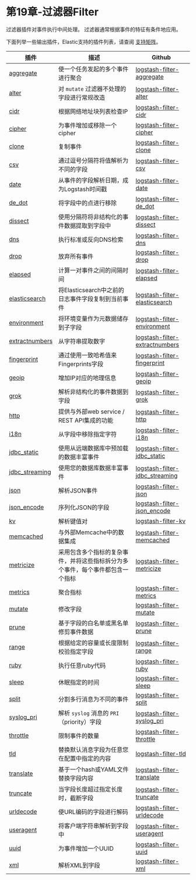 # 第19章-过滤器Filter

过滤器插件对事件执行中间处理。 过滤器通常根据事件的特征有条件地应用。

下面列举一些输出插件，Elastic支持的插件列表，请查阅 [支持矩阵](https://www.elastic.co/cn/support/matrix)。

| 插件                                                  | 描述                                                         | Github                                                       |
| ----------------------------------------------------- | ------------------------------------------------------------ | ------------------------------------------------------------ |
| [aggregate](../19-Filter-plugins/aggregate.md)           | 使一个任务发起的多个事件进行聚合                             | [logstash-filter-aggregate](https://github.com/logstash-plugins/logstash-filter-aggregate) |
| [alter](../19-Filter-plugins/alter.md)                   | 对 `mutate` 过滤器不处理的字段进行常规改造                   | [logstash-filter-alter](https://github.com/logstash-plugins/logstash-filter-alter) |
| [cidr](../19-Filter-plugins/cidr.md)                     | 根据网络地址块列表检查IP                                     | [logstash-filter-cidr](https://github.com/logstash-plugins/logstash-filter-cidr) |
| [cipher](../19-Filter-plugins/cipher.md)                 | 为事件增加或移除一个cipher                                   | [logstash-filter-cipher](https://github.com/logstash-plugins/logstash-filter-cipher) |
| [clone](../19-Filter-plugins/clone.md)                   | 复制事件                                                     | [logstash-filter-clone](https://github.com/logstash-plugins/logstash-filter-clone) |
| [csv](../19-Filter-plugins/csv.md)                       | 通过逗号分隔符将值解析为不同的字段                           | [logstash-filter-csv](https://github.com/logstash-plugins/logstash-filter-csv) |
| [date](../19-Filter-plugins/date.md)                     | 从事件的字段解析日期，成为Logstash时间戳                     | [logstash-filter-date](https://github.com/logstash-plugins/logstash-filter-date) |
| [de_dot](../19-Filter-plugins/de_dot.md)                 | 将字段中的点进行移除                                         | [logstash-filter-de_dot](https://github.com/logstash-plugins/logstash-filter-de_dot) |
| [dissect](../19-Filter-plugins/dissect.md)               | 使用分隔符将非结构化的事件数据提取到字段中                   | [logstash-filter-dissect](https://github.com/logstash-plugins/logstash-filter-dissect) |
| [dns](../19-Filter-plugins/dns.md)                       | 执行标准或反向DNS检索                                        | [logstash-filter-dns](https://github.com/logstash-plugins/logstash-filter-dns) |
| [drop](../19-Filter-plugins/drop.md)                     | 放弃所有事件                                                 | [logstash-filter-drop](https://github.com/logstash-plugins/logstash-filter-drop) |
| [elapsed](../19-Filter-plugins/elapsed.md)               | 计算一对事件之间的间隔时间                                   | [logstash-filter-elapsed](https://github.com/logstash-plugins/logstash-filter-elapsed) |
| [elasticsearch](../19-Filter-plugins/elasticsearch.md)   | 将Elasticsearch中之前的日志事件字段复制到当前事件            | [logstash-filter-elasticsearch](https://github.com/logstash-plugins/logstash-filter-elasticsearch) |
| [environment](../19-Filter-plugins/environment.md)       | 将环境变量作为元数据储存到子字段                             | [logstash-filter-environment](https://github.com/logstash-plugins/logstash-filter-environment) |
| [extractnumbers](../19-Filter-plugins/extractnumbers.md) | 从字符串提取数字                                             | [logstash-filter-extractnumbers](https://github.com/logstash-plugins/logstash-filter-extractnumbers) |
| [fingerprint](../19-Filter-plugins/fingerprint.md)       | 通过使用一致哈希值来Fingerprints字段                         | [logstash-filter-fingerprint](https://github.com/logstash-plugins/logstash-filter-fingerprint) |
| [geoip](../19-Filter-plugins/geoip.md)                   | 增加IP对应的地理信息                                         | [logstash-filter-geoip](https://github.com/logstash-plugins/logstash-filter-geoip) |
| [grok](../19-Filter-plugins/grok.md)                     | 解析非结构化的事件数据到字段                                 | [logstash-filter-grok](https://github.com/logstash-plugins/logstash-filter-grok) |
| [http](../19-Filter-plugins/http.md)                     | 提供与外部web service /  REST API集成的功能                  | [logstash-filter-http](https://github.com/logstash-plugins/logstash-filter-http) |
| [i18n](../19-Filter-plugins/i18n.md)                     | 从字段中移除指定字符                                         | [logstash-filter-i18n](https://github.com/logstash-plugins/logstash-filter-i18n) |
| [jdbc_static](../19-Filter-plugins/jdbc_static.md)       | 使用从远端数据库中预加载的数据丰富事件                       | [logstash-filter-jdbc_static](https://github.com/logstash-plugins/logstash-filter-jdbc_static) |
| [jdbc_streaming](../19-Filter-plugins/jdbc_streaming.md) | 使用您的数据库数据丰富事件                                   | [logstash-filter-jdbc_streaming](https://github.com/logstash-plugins/logstash-filter-jdbc_streaming) |
| [json](../19-Filter-plugins/json.md)                     | 解析JSON事件                                                 | [logstash-filter-json](https://github.com/logstash-plugins/logstash-filter-json) |
| [json_encode](../19-Filter-plugins/json_encode.md)       | 序列化JSON的字段                                             | [logstash-filter-json_encode](https://github.com/logstash-plugins/logstash-filter-json_encode) |
| [kv](../19-Filter-plugins/kv.md)                         | 解析键值对                                                   | [logstash-filter-kv](https://github.com/logstash-plugins/logstash-filter-kv) |
| [memcached](../19-Filter-plugins/memcached.md)           | 与外部Memcache中的数据集成                                   | [logstash-filter-memcached](https://github.com/logstash-plugins/logstash-filter-memcached) |
| [metricize](../19-Filter-plugins/metricize.md)           | 采用包含多个指标的复杂事件，并将这些指标拆分为多个事件，每个事件都包含一个指标 | [logstash-filter-metricize](https://github.com/logstash-plugins/logstash-filter-metricize) |
| [metrics](../19-Filter-plugins/metrics.md)               | 聚合指标                                                     | [logstash-filter-metrics](https://github.com/logstash-plugins/logstash-filter-metrics) |
| [mutate](../19-Filter-plugins/mutate.md)                 | 修改字段                                                     | [logstash-filter-mutate](https://github.com/logstash-plugins/logstash-filter-mutate) |
| [prune](../19-Filter-plugins/prune.md)                   | 基于字段的白名单或黑名单修剪事件数据                         | [logstash-filter-prune](https://github.com/logstash-plugins/logstash-filter-prune) |
| [range](../19-Filter-plugins/range.md)                   | 根据给定的容量或长度限制校验指定字段                         | [logstash-filter-range](https://github.com/logstash-plugins/logstash-filter-range) |
| [ruby](../19-Filter-plugins/ruby.md)                     | 执行任意ruby代码                                             | [logstash-filter-ruby](https://github.com/logstash-plugins/logstash-filter-ruby) |
| [sleep](../19-Filter-plugins/sleep.md)                   | 休眠指定的时间                                               | [logstash-filter-sleep](https://github.com/logstash-plugins/logstash-filter-sleep) |
| [split](../19-Filter-plugins/split.md)                   | 分割多行消息为不同的事件                                     | [logstash-filter-split](https://github.com/logstash-plugins/logstash-filter-split) |
| [syslog_pri](../19-Filter-plugins/syslog_pri.md)         | 解析 `syslog` 消息的 `PRI`（priority）字段                   | [logstash-filter-syslog_pri](https://github.com/logstash-plugins/logstash-filter-syslog_pri) |
| [throttle](../19-Filter-plugins/throttle.md)             | 限制事件的数量                                               | [logstash-filter-throttle](https://github.com/logstash-plugins/logstash-filter-throttle) |
| [tld](../19-Filter-plugins/tld.md)                       | 替换默认消息字段为任意您在配置中指定的内容                   | [logstash-filter-tld](https://github.com/logstash-plugins/logstash-filter-tld) |
| [translate](../19-Filter-plugins/translate.md)           | 基于一个hash或YAML文件替换字段内容                           | [logstash-filter-translate](https://github.com/logstash-plugins/logstash-filter-translate) |
| [truncate](../19-Filter-plugins/truncate.md)             | 当字段长度超过指定长度时，截断字段                           | [logstash-filter-truncate](https://github.com/logstash-plugins/logstash-filter-truncate) |
| [urldecode](../19-Filter-plugins/urldecode.md)           | 使URL编码的字段进行解码                                      | [logstash-filter-urldecode](https://github.com/logstash-plugins/logstash-filter-urldecode) |
| [useragent](../19-Filter-plugins/useragent.md)           | 将客户端字符串解析到字段中                                   | [logstash-filter-useragent](https://github.com/logstash-plugins/logstash-filter-useragent) |
| [uuid](../19-Filter-plugins/uuid.md)                     | 为事件增加一个UUID                                           | [logstash-filter-uuid](https://github.com/logstash-plugins/logstash-filter-uuid) |
| [xml](../19-Filter-plugins/xml.md)                       | 解析XML到字段                                                | [logstash-filter-xml](https://github.com/logstash-plugins/logstash-filter-xml) |

